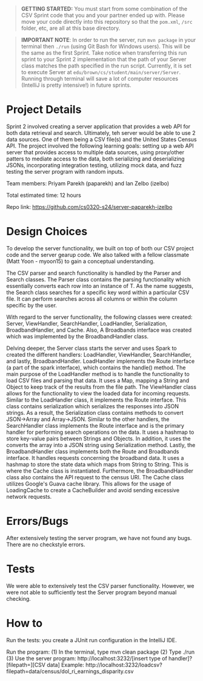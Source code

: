 > **GETTING STARTED:** You must start from some combination of the CSV Sprint code that you and your partner ended up with. Please move your code directly into this repository so that the `pom.xml`, `/src` folder, etc, are all at this base directory.

> **IMPORTANT NOTE**: In order to run the server, run `mvn package` in your terminal then `./run` (using Git Bash for Windows users). This will be the same as the first Sprint. Take notice when transferring this run sprint to your Sprint 2 implementation that the path of your Server class matches the path specified in the run script. Currently, it is set to execute Server at `edu/brown/cs/student/main/server/Server`. Running through terminal will save a lot of computer resources (IntelliJ is pretty intensive!) in future sprints.

# Project Details
Sprint 2 involved creating a server application that provides a web API for 
both data retrieval and search. Ultimately, teh server would be able to use 
2 data sources. One of them being a CSV file(s) and the United States Census 
API. The project involved the following learning goals: setting up a web API 
server that provides access to multiple data sources, using proxy/other 
patters to mediate access to the data, both serializing and deserializing 
JSONs, incorporating integration testing, utilizing mock data, and fuzz 
testing the server program with random inputs.

Team members: Priyam Parekh (paparekh) and Ian Zelbo (izelbo)

Total estimated time: 12 hours

Repo link: https://github.com/cs0320-s24/server-paparekh-izelbo

# Design Choices
To develop the server functionality, we built on top of both our CSV project 
code and the server gearup code. We also talked with a fellow classmate 
(Matt Yoon - myoon15) to gain a conceptual understanding.

The CSV parser and search functionality is handled by the Parser and Search 
classes. The Parser class contains the parsing functionality which 
essentially converts each row into an instance of T. As the name suggests, 
the Search class searches for a specific key word within a particular CSV 
file. It can perform searches across all columns or within the column 
specific by the user. 

With regard to the server functionality, the following classes were created: 
Server, ViewHandler, SearchHandler, LoadHandler, Serialization, 
BroadbandHandler, and Cache. Also, A Broadbands interface was created which 
was implemented by the BroadbandHandler class.

Delving deeper, the Server class starts the server and uses Spark to created 
the different handlers: LoadHandler, ViewHandler, SearchHandler, and lastly, 
BroadbandHandler. LoadHandler implements the Route interface (a part of the 
spark interface), which contains the handle() method. The main purpose of 
the LoadHandler method is to handle the functionality to load CSV files and 
parsing that data. It uses a Map, mapping a String and Object to keep track 
of the results from the file path. The ViewHandler class allows for the 
functionality to view the loaded data for incoming requests. Similar to the 
LoadHandler class, it implements the Route interface. This class contains 
serialization which serializes the responses into JSON strings. As a result, 
the Serialization class contains methods to convert JSON->Array and 
Array->JSON. Similar to the other handlers, the SearchHandler class 
implements the Route interface and is the primary handler for performing 
search operations on the data. It uses a hashmap to store key-value pairs 
between Strings and Objects. In addition, it uses the converts the array 
into a JSON string using Serialization method. Lastly, the BroadbandHandler 
class implements both the Route and Broadbands interface. It handles 
requests concerning the broadband data. It uses a hashmap to store the state 
data which maps from String to String. This is where the Cache class is 
instantiated. Furthermore, the BroadbandHandler class also contains the API 
request to the census URI. The Cache class utilizes Google's Guava cache 
library. This allows for the usage of LoadingCache to create a CacheBuilder and
avoid sending excessive network requests.


# Errors/Bugs
After extensively testing the server program, we have not found any bugs.
There are no checkstyle errors.

# Tests
We were able to extensively test the CSV parser functionality. 
However, we were not able to sufficiently test the Server program beyond manual checking.

# How to
Run the tests: you create a JUnit run configuration in the IntelliJ IDE.

Run the program:
(1) In the terminal, type mvn clean package
(2) Type ./run
(3) Use the server program: http://localhost:3232/[insert type of handler]?[filepath=][CSV data]
    Example: http://localhost:3232/loadcsv?filepath=data/census/dol_ri_earnings_disparity.csv

